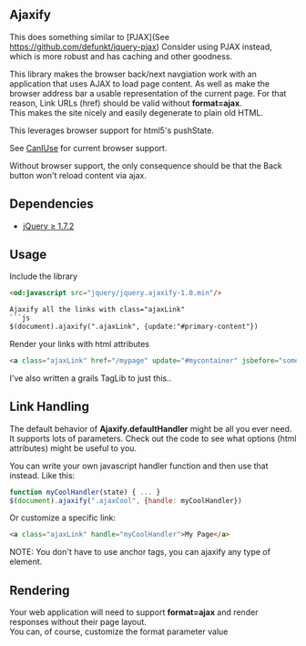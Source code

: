 ## Ajaxify

This does something similar to [PJAX](See https://github.com/defunkt/jquery-pjax)
Consider using PJAX instead, which is more robust and has caching and other goodness.

This library makes the browser back/next navgiation work with an application that uses AJAX to load page content.
As well as make the browser address bar a usable representation of the current page.
For that reason,  Link URLs (href) should be valid without **format=ajax**.  
This makes the site nicely and easily degenerate to plain old HTML.

This leverages browser support for html5's pushState.

See [CanIUse](http://caniuse.com/#feat=history) for current browser support.

Without browser support, the only consequence should be that the Back button won't reload content via ajax.


## Dependencies
* [jQuery &#8805; 1.7.2](http://jquery.com/)

## Usage
Include the library
```html
<od:javascript src="jquery/jquery.ajaxify-1.0.min"/>

Ajaxify all the links with class="ajaxLink"
```js
$(document).ajaxify(".ajaxLink", {update:"#primary-content"})
```

Render your links with html attributes
```html
<a class="ajaxLink" href="/mypage" update="#mycontainer" jsbefore="someFunction();" format="ajax">My Page</a>
```

I've also written a grails TagLib to just this..

## Link Handling
The default behavior of **Ajaxify.defaultHandler** might be all you ever need.  
It supports lots of parameters.  Check out the code to see what options (html attributes) might be useful to you.

You can write your own javascript handler function and then use that instead. Like this:
```js
function myCoolHandler(state) { ... }
$(document).ajaxify(".ajaxCool", {handle: myCoolHandler})
```
Or customize a specific link:
```html
<a class="ajaxLink" handle="myCoolHandler">My Page</a>
```

NOTE: You don't have to use anchor tags, you can ajaxify any type of element.

## Rendering
Your web application will need to support **format=ajax** and render responses without their page layout.  
You can, of course, customize the format parameter value


